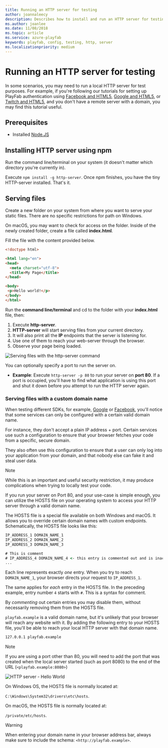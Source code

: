 ```yaml
---
title: Running an HTTP server for testing
author: joannaleecy
description: Describes how to install and run an HTTP server for testing.
ms.author: joanlee
ms.date: 11/08/2018
ms.topic: article
ms.service: azure-playfab
keywords: playfab, config, testing, http, server
ms.localizationpriority: medium
---
```


# Running an HTTP server for testing

In some scenarios, you may need to run a local HTTP server for test purposes. For example, if you're following our tutorials for setting up PlayFab authentication using [Facebook and HTML5](../../authentication/platform-specific-authentication/facebook-html5.md), [Google and HTML5](../../authentication/platform-specific-authentication/google-html5.md), or [Twitch and HTML5](../../authentication/platform-specific-authentication/twitch-html5.md), and you don't have a remote server with a domain, you may find this tutorial useful.

## Prerequisites

- Installed [Node.JS](https://nodejs.org/en/)

## Installing HTTP server using npm

Run the command line/terminal on your system (it doesn't matter which directory you're currently in).

Execute `npm install -g http-server`. Once npm finishes, you have the tiny HTTP-server installed. That's it.

## Serving files

Create a new folder on your system from where you want to serve your static files. There are no specific restrictions for path on Windows.

On macOS, you may want to check for access on the folder. Inside of the newly created folder, create a file called **index.html**.

Fill the file with the content provided below.

```html
<!doctype html>

<html lang="en">
<head>
  <meta charset="utf-8">
  <title>My Page</title>
</head>

<body>
 <p>Hello world!</p>
</body>
</html>
```

Run the **command line/terminal** and cd to the folder with your **index.html** file, then:

1. Execute **http-server**.
2. **HTTP-server** will start serving files from your current directory.
3. It will also print all the **IP** endpoints that the server is listening for.
4. Use one of them to reach your web-server through the browser.
5. Observe your page being loaded.

![Serving files with the http-server command](media/tutorials/serving-files-with-http-server.png)  

You can optionally specify a port to run the server on.

- **Example**: Execute `http-server -p 80` to run your server on **port 80**. If a port is occupied, you'll have to find what application is using this port and shut it down before you attempt to run the HTTP server again.

### Serving files with a custom domain name

When testing different SDKs, for example, [Google](../../authentication/platform-specific-authentication/google-html5.md) or [Facebook](../../authentication/platform-specific-authentication/facebook-html5.md), you'll notice that some services can only be configured with a certain valid domain name.

For instance, they don't accept a plain IP address + port. Certain services use such a configuration to ensure that your browser fetches your code from a specific, secure domain.

They also often use this configuration to ensure that a user can only log into your application from your domain, and that nobody else can fake it and steal user data.

> [!NOTE]
> While this is an important and useful security restriction, it may produce complications when trying to locally test your code.

If you run your server on Port 80, and your use-case is simple enough, you can utilize the HOSTS file on your operating system to access your HTTP server through a valid domain name.

The HOSTS file is a special file available on both Windows and macOS. It allows you to override certain domain names with custom endpoints. Schematically, the HOSTS file looks like this:

```cmd
IP_ADDRESS_1 DOMAIN_NAME_1
IP_ADDRESS_2 DOMAIN_NAME_2
IP_ADDRESS_3 DOMAIN_NAME_3

# This is comment
# IP_ADDRESS_4 DOMAIN_NAME_4 <- this entry is commented out and is inactive
...
```

Each line represents exactly *one* entry. When you try to reach `DOMAIN_NAME_1`, your browser directs your request to `IP_ADDRESS_1`.

The same applies for *each* entry in the HOSTS file. In the preceding example, entry number `4` starts with `#`. This is a syntax for comment.

By *commenting* out certain entries you may disable them, without necessarily removing them from the HOSTS file.

`playfab.example` is a valid domain name, but it's unlikely that your browser will reach any website with it. By adding the following entry to your HOSTS file, you'll be able to reach your local HTTP server with that domain name.

```cmd
127.0.0.1 playfab.example
```

> [!NOTE]
> If you are using a port other than 80, you will need to add the port that was created when the local server started (such as port 8080) to the end of the URL (`<playfab.example:8080>`)

![HTTP server - Hello World](media/tutorials/http-server-hello-world.png)  

On Windows OS, the HOSTS file is normally located at:

 `C:\Windows\System32\drivers\etc\hosts`.

On macOS, the HOSTS file is normally located at:

 `/private/etc/hosts`.

> [!WARNING]
> When entering your domain name in your browser address bar, always make sure to include the schema: `<http://playfab.example>`.
